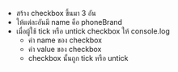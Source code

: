 -   สร้าง checkbox ขึ้นมา 3 อัน
-   ให้แต่ละอันมี name คือ phoneBrand
-   เมื่อผู้ใช้ tick หรือ untick checkbox ให้ console.log
    -   ค่า name ของ checkbox
    -   ค่า value ของ checkbox
    -   checkbox นั้นถูก tick หรือ untick

